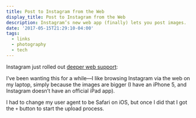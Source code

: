 ```yaml
---
title: Post to Instagram from the Web
display_title: Post to Instagram from the Web
description: Instagram’s new web app (finally) lets you post images.
date: '2017-05-15T21:29:10-04:00'
tags:
  - links
  - photography
  - tech
---
```

Instagram just rolled out [deeper web support](https://petapixel.com/2017/05/09/instagrams-new-mobile-website-lets-post-photos-no-app-required/):

I’ve been wanting this for a while—I like browsing Instagram via the web on my laptop, simply because the images are bigger (I have an iPhone 5, and Instagram doesn’t have an official iPad app).

I had to change my user agent to be Safari on iOS, but once I did that I got the `+` button to start the upload process.
